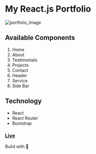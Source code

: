 # My React.js Portfolio
![portfolio_Image](https://i.ibb.co/tK0JS7D/amir.jpg)

## Available Components
1. Home
2. About
3. Testimonials
4. Projects
5. Contact
6. Header
7. Service
8. Side Bar
## Technology 
* React
* React Router
* Bootstrap

### [Live](https://amirmostofaa.netlify.app/)
Build with 💙
 
